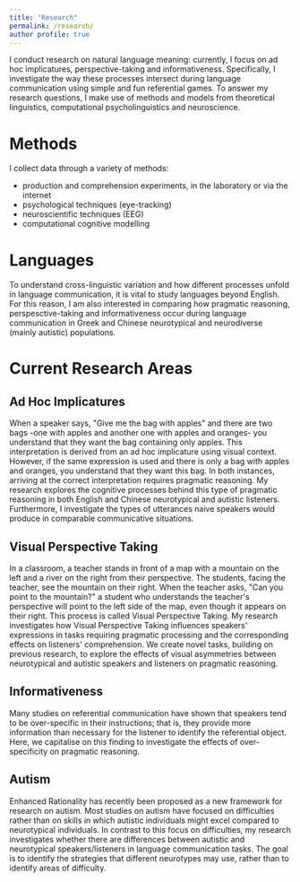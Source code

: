 ```yaml
---
title: "Research"
permalink: /research/
author profile: true
---
```


I conduct research on natural language meaning: currently, I focus on ad hoc implicatures, perspective-taking and informativeness. Specifically, I investigate the way these processes intersect during language communication using simple and fun referential games. To answer my research questions, I make use of methods and models from theoretical linguistics, computational psycholinguistics and neuroscience.

# Methods

I collect data through a variety of methods:

- production and comprehension experiments, in the laboratory or via the internet
- psychological techniques (eye-tracking)
- neuroscientific techniques (EEG)
- computational cognitive modelling

# Languages

To understand cross-linguistic variation and how different processes unfold in language communication, it is vital to study languages beyond English. For this reason, I am also interested in comparing how pragmatic reasoning, perspesctive-taking and informativeness occur during language communication in Greek and Chinese neurotypical and neurodiverse (mainly autistic) populations.

# Current Research Areas

## Ad Hoc Implicatures

When a speaker says, "Give me the bag with apples" and there are two bags -one with apples and another one with apples and oranges- you understand that they want the bag containing only apples. This interpretation is derived from an ad hoc implicature using visual context. However, if the same expression is used and there is only a bag with apples and oranges, you understand that they want this bag. In both instances, arriving at the correct interpretation requires pragmatic reasoning. My research explores the cognitive processes behind this type of pragmatic reasoning in both English and Chinese neurotypical and autistic listeners. Furthermore, I investigate the types of utterances naive speakers would produce in comparable communicative situations.

## Visual Perspective Taking

In a classroom, a teacher stands in front of a map with a mountain on the left and a river on the right from their perspective. The students, facing the teacher, see the mountain on their right. When the teacher asks, "Can you point to the mountain?" a student who understands the teacher's perspective will point to the left side of the map, even though it appears on their right. This process is called Visual Perspective Taking. My research investigates how Visual Perspective Taking influences speakers' expressions in tasks requiring pragmatic processing and the corresponding effects on listeners' comprehension. We create novel tasks, building on previous research, to explore the effects of visual asymmetries between neurotypical and autistic speakers and listeners on pragmatic reasoning.

## Informativeness

Many studies on referential communication have shown that speakers tend to be over-specific in their instructions; that is, they provide more information than necessary for the listener to identify the referential object. Here, we capitalise on this finding to investigate the effects of over-specificity on pragmatic reasoning.

## Autism

Enhanced Rationality has recently been proposed as a new framework for research on autism. Most studies on autism have focused on difficulties rather than on skills in which autistic individuals might excel compared to neurotypical individuals. In contrast to this focus on difficulties, my research investigates whether there are differences between autistic and neurotypical speakers/listeners in language communication tasks. The goal is to identify the strategies that different neurotypes may use, rather than to identify areas of difficulty.
